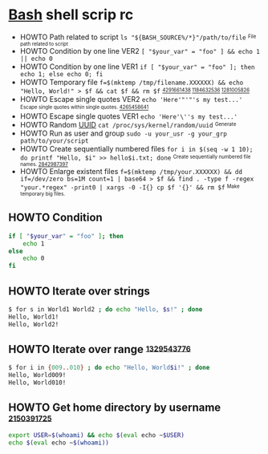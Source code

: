 # [Bash][] shell scrip rc

[bash]: https://en.wikipedia.org/wiki/Bash_(Unix_shell)

* HOWTO Path related to script `ls "${BASH_SOURCE%/*}"/path/to/file` <sup><sub>File path related to script</sub></sup>
* HOWTO Condition by one line VER2 `[ "$your_var" = "foo" ] && echo 1 || echo 0`
* HOWTO Condition by one line VER1 `if [ "$your_var" = "foo" ]; then echo 1; else echo 0; fi`
* HOWTO Temporary file `f=$(mktemp /tmp/filename.XXXXXX) && echo "Hello, World!" > $f && cat $f && rm $f` <sup><sub>[4291661438][] [1184632536][] [1281005826][]</sub></sup>
* HOWTO Escape single quotes VER2 `echo 'Here'"'"'s my test...'` <sup><sub>Escape single quotes within single quotes. [4265458641][]</sub></sup>
* HOWTO Escape single quotes VER1 `echo 'Here'\''s my test...'`
* HOWTO Random [UUID][] `cat /proc/sys/kernel/random/uuid` <sup><sub>Generate</sub></sup>
* HOWTO Run as user and group `sudo -u your_usr -g your_grp path/to/your/script`
* HOWTO Create sequentially numbered files `for i in $(seq -w 1 10); do printf "Hello, $i" >> hello$i.txt; done` <sup><sub>Create sequentially numbered file names. [2842987397][]</sub></sup>
* HOWTO Enlarge existent files `f=$(mktemp /tmp/your.XXXXXX) && dd if=/dev/zero bs=1M count=1 | base64 > $f && find . -type f -regex "your.*regex" -print0 | xargs -0 -I{} cp $f '{}' && rm $f` <sup><sub>Make temporary big files.</sub></sup>

[uuid]: https://datatracker.ietf.org/doc/html/rfc4122 "RFC 4122"
[1184632536]: https://gnu.org/software/coreutils/manual/coreutils.html#mktemp-invocation
[1281005826]: https://ru.wikipedia.org/wiki/GNU_Coreutils
[2842987397]: https://unix.stackexchange.com/questions/340010/how-do-i-create-sequentially-numbered-file-names-in-bash#340012
[4265458641]: http://stackoverflow.com/questions/1250079/how-to-escape-single-quotes-within-single-quoted-strings
[4291661438]: http://unix.stackexchange.com/questions/181937/how-create-a-temporary-file-in-shell-script#181938

## HOWTO Condition

```bash
if [ "$your_var" = "foo" ]; then
    echo 1
else
    echo 0
fi
```

## HOWTO Iterate over strings

```bash
$ for s in World1 World2 ; do echo "Hello, $s!" ; done
Hello, World1!
Hello, World2!
```

## HOWTO Iterate over range <sup><sub>[1329543776][]</sub></sup>

```bash
$ for i in {009..010} ; do echo "Hello, World$i!" ; done
Hello, World009!
Hello, World010!
```

[1329543776]: http://stackoverflow.com/questions/18460123/how-to-add-leading-zeros-for-for-loop-in-shell#18460742

## HOWTO Get home directory by username <sup><sub>[2150391725][]</sub></sup>

```bash
export USER=$(whoami) && echo $(eval echo ~$USER)
echo $(eval echo ~$(whoami))
```

[2150391725]: https://superuser.com/questions/484277/get-home-directory-by-username#484280
